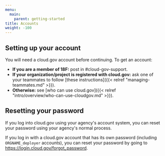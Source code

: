 ```yaml
---
menu:
  main:
    parent: getting-started
title: Accounts
weight: -100
---
```


## Setting up your account

You will need a cloud.gov account before continuing. To get an account:

* **If you are a member of 18F:** post in #cloud-gov-support.
* **If your organization/project is registered with cloud.gov:** ask one of your teammates to follow [these instructions]({{< relref "managing-teammates.md" >}}).
* **Otherwise:** see [who can use cloud.gov]({{< relref "intro/overview/who-can-use-cloudgov.md" >}}).

## Resetting your password

If you log into cloud.gov using your agency's account system, you can reset your password using your agency's normal process.

If you log in with a cloud.gov account that has its own password (including `ORGNAME_deployer` accounts), you can reset your password by going to https://login.cloud.gov/forgot_password.
